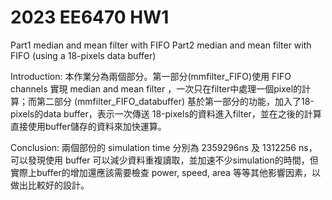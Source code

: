 # 2023 EE6470 HW1
Part1 median and mean filter with FIFO 
Part2 median and mean filter with FIFO (using a 18-pixels data buffer)

Introduction:
本作業分為兩個部分。第一部分(mmfilter_FIFO)使用 FIFO channels 實現 median and mean filter ，一次只在filter中處理一個pixel的計算；而第二部分 (mmfilter_FIFO_databuffer) 基於第一部分的功能，加入了18-pixels的data buffer，表示一次傳送 18-pixels的資料進入filter，並在之後的計算直接使用buffer儲存的資料來加快運算。

Conclusion:
兩個部份的 simulation time 分別為 2359296ns 及 1312256 ns，可以發現使用 buffer 可以減少資料重複讀取，並加速不少simulation的時間，但實際上buffer的增加還應該需要檢查 power, speed, area 等等其他影響因素，以做出比較好的設計。
